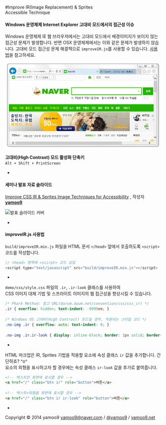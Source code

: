 #Improve IR(Image Replacement) & Sprites<br>Accessible Technique

#### Windows 운영체제 Internet Explorer 고대비 모드에서의 접근성 이슈
Windows 운영체제 IE 웹 브라우저에서는 고대비 모드에서 배경이미지가 보이지 않는 접근성 문제가 발생합니다. 반면 OSX 운영체제에서는 이와 같은 문제가 발생하지 않습니다. 고대비 모드 접근성 문제 해결책으로 `improveIR.js`를 사용할 수 있습니다. [사용법](#user-content-improveirjs-사용법)을 참고하세요.

![](./demo/images/high-contrast-ie-accessibility-problem.gif?raw=true)

**고대비(High Contrast) 모드 활성화 단축키**<br>
`Alt + Shift + PrintScreen`

-

#### 세미나 발표 자료 슬라이드

<p><a href="//www.slideshare.net/jeehoon/1209-10-2014" title="Improve CSS IR &amp; Sprites Image Techniques for Accessibility" target="_blank">Improve CSS IR &amp; Sprites Image Techniques for Accessibility</a> </strong>, 작성자 <strong><a href="//www.slideshare.net/jeehoon" target="_blank">yamoo9</a></strong></p>

![발표 슬라이드 커버](http://image.slidesharecdn.com/css-irspritesaccessiblesolutionimproveir-141208181643-conversion-gate02/95/improve-css-ir-sprites-image-techniques-for-accessibility-1-638.jpg "Improve CSS IR & Sprites Image Techniques for Accessibility 발표 슬라이드 커버")

-

#### improveIR.js 사용법

`build/improveIR.min.js` 파일을 HTML 문서 `</head>` 앞에서 호출하도록 `<script>` 코드를 작성합니다.

```javascript
// <head> 영역에 <scirpt> 코드 삽입
<script type="text/javascript" src="build/improveIR.min.js"></script>
```
-

`demo/css/style.css` 파일의 `.ir`, `.ir-look` 클래스를 사용하여<br>
CSS 이미지 대체 기법 및 스프라이트 이미지의 웹 접근성을 향상시킬 수 있습니다.

```css
/* Phark Method: 참고 URL(darum.daum.net/convention/css/css_ir) */
.ir { overflow: hidden; text-indent: -9999em; }

/* Windows OS 고대비(High Contrast) 모드일 경우, 적용되는 스타일 코드 */
.no-img .ir { overflow: auto; text-indent: 0; }

.no-img .ir.ir-look { display: inline-block; border: 1px solid; border-radius: 4px; }
```
-
HTML 마크업은 IR, Sprites 기법을 적용할 요소에 속성 클래스 `ir` 값을 추가합니다. 간단하죠? ^o^<br>
요소의 외형을 표시하고자 할 경우에는 속성 클래스 `ir-look` 값을 추가로 붙여줍니다.

```html
<!-- 텍스트만 화면에 표시할 경우 -->
<a href="/" class="btn ir" role="button">버튼</a>

<!-- 텍스트+외형을 화면에 표시할 경우 -->
<a href="/" class="btn ir ir-look" role="button">버튼</a>
```

-

Copyright © 2014 yamoo9 <yamoo9@naver.com> / [@yamoo9](https://facebook.com/yamoo9) / [yamoo9.net](http://yamoo9.net/)